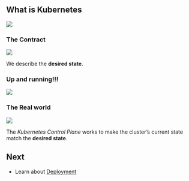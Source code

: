 ## What is Kubernetes

![](https://danlebrero.com/images/blog/kubernetes-explained/kubernetes-explained-theme-park.jpg)


### The Contract

![](https://danlebrero.com/images/blog/kubernetes-explained/kubernetes-node-pool.jpg)

We describe the **desired state**.

### Up and running!!!

![](https://danlebrero.com/images/blog/kubernetes-explained/kubernetes-explained-in-pictures.jpg)

### The Real world

![](https://danlebrero.com/images/blog/kubernetes-explained/kubernetes-explained-part-2.jpg)

The *Kubernetes Control Plane* works to make the cluster’s current state match the **desired state**.

## Next

- Learn about [Deployment](./deploy.md)
